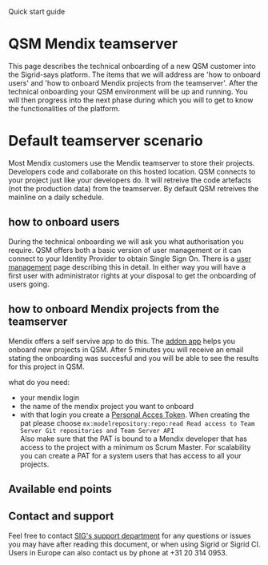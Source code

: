 Quick start guide

QSM Mendix teamserver
========================

This page describes the technical onboarding of a new QSM customer into the Sigrid-says platform. The items that we will address are 'how to onboard users' and 'how to onboard Mendix projects from the teamserver'. After the technical onboarding your QSM environment will be up and running. You will then progress into the next phase during which you will to get to know the functionalities of the platform.

# Default teamserver scenario

Most Mendix customers use the Mendix teamserver to store their projects. Developers code and collaborate on this hosted location. QSM connects to your project just like your developers do. It will retreive the code artefacts (not the production data) from the teamserver. By default QSM retreives the mainline on a daily schedule.

## how to onboard users

During the technical onboarding we will ask you what authorisation you require. QSM offers both a basic version of user management or it can connect to your Identity Provider to obtain Single Sign On. There is a [user management](link) page describing this in detail. In either way you will have a first user with administrator rights at your disposal to get the onboarding of users going.

## how to onboard Mendix projects from the teamserver

Mendix offers a self servive app to do this. The [addon app](https://addon.mendix.com) helps you onboard new projects in QSM. After 5 minutes you will receive an email stating the onboarding was succesful and you will be able to see the results for this project in QSM.

what do you need:

- your mendix login
- the name of the mendix project you want to onboard
- with that login you create a [Personal Acces Token](https://docs.mendix.com/apidocs-mxsdk/mxsdk/set-up-your-pat/).  When creating the pat please choose `mx:modelrepository:repo:read Read access to Team Server Git repositories and Team Server API`  
Also make sure that the PAT is bound to a Mendix developer that has access to the project with a minimum os Scrum Master. For scalability you can create a PAT for a system users that has access to all your projects.






## Available end points


## Contact and support

Feel free to contact [SIG's support department](mailto:support@softwareimprovementgroup.com) for any questions or issues you may have after reading this document, or when using Sigrid or Sigrid CI. Users in Europe can also contact us by phone at +31 20 314 0953.
